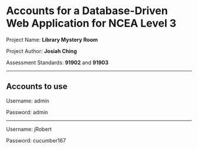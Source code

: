 # Accounts for a Database-Driven Web Application for NCEA Level 3

Project Name: **Library Mystery Room**

Project Author: **Josiah Ching**

Assessment Standards: **91902** and **91903**


-------------------------------------------------

## Accounts to use
Username: admin

Password: admin

--------------------------------------------

Username: jRobert

Password: cucumber167
